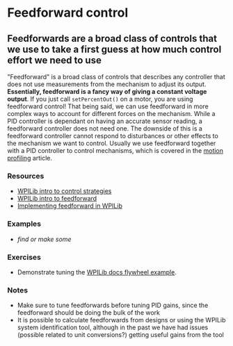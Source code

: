 # Feedforward control

## Feedforwards are a broad class of controls that we use to take a first guess at how much control effort we need to use

"Feedforward" is a broad class of controls that describes any controller that does not use measurements from the mechanism to adjust its output. **Essentially, feedforward is a fancy way of giving a constant voltage output**. If you just call `setPercentOut()` on a motor, you are using feedforward control! That being said, we can use feedforward in more complex ways to account for different forces on the mechanism. While a PID controller is dependant on having an accurate sensor reading, a feedforward controller does not need one. The downside of this is a feedforward controller cannot respond to disturbances or other effects to the mechanism we want to control. Usually we use feedforward together with a PID controller to control mechanisms, which is covered in the [motion profiling](MotionProfiling.md) article.

### Resources

- [WPILib intro to control strategies](https://docs.wpilib.org/en/stable/docs/software/advanced-controls/introduction/picking-control-strategy.html)
- [WPILib intro to feedforward](https://docs.wpilib.org/en/stable/docs/software/advanced-controls/introduction/introduction-to-feedforward.html#introduction-to-dc-motor-feedforward)
- [Implementing feedforward in WPILib](https://docs.wpilib.org/en/stable/docs/software/advanced-controls/controllers/feedforward.html#feedforward-control-in-wpilib)

### Examples

- *find or make some*

### Exercises

- Demonstrate tuning the [WPILib docs flywheel example](https://docs.wpilib.org/en/stable/docs/software/advanced-controls/introduction/tuning-flywheel.html).

### Notes

- Make sure to tune feedforwards before tuning PID gains, since the feedforward should be doing the bulk of the work
- It is possible to calculate feedforwards from designs or using the WPILib system identification tool, although in the past we have had issues (possible related to unit conversions?) getting useful gains from the tool
